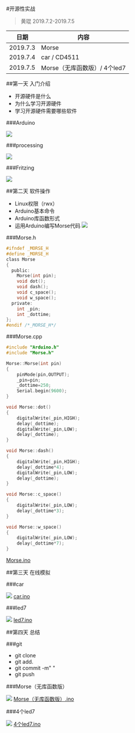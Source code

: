 #开源性实战
> 黄琨
> 2019.7.2-2019.7.5

日期|内容
---|---|
2019.7.3|Morse
2019.7.4|car / CD4511
2019.7.5|Morse（无库函数版）/ 4个led7

##第一天 入门介绍

- 开源硬件是什么
- 为什么学习开源硬件
- 学习开源硬件需要哪些软件

###Arduino

![](./img/a.PNG)

###processing

![](./img/b.PNG)

###Fritzing

![](./img/c.PNG)

##第二天 软件操作

- Linux权限（rwx）
- Arduino基本命令
- Arduino库函数形式
- 运用Arduino编写Morse代码
![](./img/d.PNG)

###Morse.h

```c
#ifndef _MORSE_H
#define _MORSE_H
class Morse
{
  public:
    Morse(int pin);
    void dot();
    void dash();
    void c_space();
    void w_space();
  private:
    int _pin;
    int _dottime;
};
#endif /*_MORSE_H*/
```

###Morse.cpp

```c
#include "Arduino.h"
#include "Morse.h"

Morse::Morse(int pin)
{
	pinMode(pin,OUTPUT);
	_pin=pin;
	_dottime=250;
	Serial.begin(9600); 
}

void Morse::dot()
{
	digitalWrite(_pin,HIGH);
	delay(_dottime);
	digitalWrite(_pin,LOW);
	delay(_dottime);
}

void Morse::dash()
{
	digitalWrite(_pin,HIGH);
	delay(_dottime*4);
	digitalWrite(_pin,LOW);
	delay(_dottime);
}

void Morse::c_space()
{
	digitalWrite(_pin,LOW);
	delay(_dottime*3);
}

void Morse::w_space()
{
	digitalWrite(_pin,LOW);
	delay(_dottime*7);
}
```
[Morse.ino](Morse/Morse.ino)


##第三天 在线模拟

###car

![](./img/car模拟图.PNG)
[car.ino](car/car.ino)

###led7

![](./img/CD4511模拟图.PNG)
[led7.ino](CD4511/CD4511.ino)

##第四天 总结

###git 

- git clone
- git add.
- git commit -m" "
- git push

###Morse（无库函数版）

![](./img/Morse模拟图.PNG)
[Morse（无库函数版）.ino](Morse（无库函数版）/Morse.ino)

###4个led7

![](./img/d.PNG)
[4个led7.ino](4个led7/led.ino)





